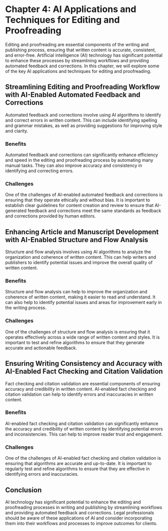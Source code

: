 Chapter 4: AI Applications and Techniques for Editing and Proofreading
======================================================================

Editing and proofreading are essential components of the writing and publishing process, ensuring that written content is accurate, consistent, and error-free. Artificial intelligence (AI) technology has significant potential to enhance these processes by streamlining workflows and providing automated feedback and corrections. In this chapter, we will explore some of the key AI applications and techniques for editing and proofreading.

Streamlining Editing and Proofreading Workflow with AI-Enabled Automated Feedback and Corrections
-------------------------------------------------------------------------------------------------

Automated feedback and corrections involve using AI algorithms to identify and correct errors in written content. This can include identifying spelling and grammar mistakes, as well as providing suggestions for improving style and clarity.

### Benefits

Automated feedback and corrections can significantly enhance efficiency and speed in the editing and proofreading process by automating many manual tasks. They can also improve accuracy and consistency in identifying and correcting errors.

### Challenges

One of the challenges of AI-enabled automated feedback and corrections is ensuring that they operate ethically and without bias. It is important to establish clear guidelines for content creation and review to ensure that AI-generated feedback and corrections meet the same standards as feedback and corrections provided by human editors.

Enhancing Article and Manuscript Development with AI-Enabled Structure and Flow Analysis
----------------------------------------------------------------------------------------

Structure and flow analysis involves using AI algorithms to analyze the organization and coherence of written content. This can help writers and publishers to identify potential issues and improve the overall quality of written content.

### Benefits

Structure and flow analysis can help to improve the organization and coherence of written content, making it easier to read and understand. It can also help to identify potential issues and areas for improvement early in the writing process.

### Challenges

One of the challenges of structure and flow analysis is ensuring that it operates effectively across a wide range of written content and styles. It is important to test and refine algorithms to ensure that they generate accurate and actionable feedback.

Ensuring Writing Consistency and Accuracy with AI-Enabled Fact Checking and Citation Validation
-----------------------------------------------------------------------------------------------

Fact checking and citation validation are essential components of ensuring accuracy and credibility in written content. AI-enabled fact checking and citation validation can help to identify errors and inaccuracies in written content.

### Benefits

AI-enabled fact checking and citation validation can significantly enhance the accuracy and credibility of written content by identifying potential errors and inconsistencies. This can help to improve reader trust and engagement.

### Challenges

One of the challenges of AI-enabled fact checking and citation validation is ensuring that algorithms are accurate and up-to-date. It is important to regularly test and refine algorithms to ensure that they are effective in identifying errors and inaccuracies.

Conclusion
----------

AI technology has significant potential to enhance the editing and proofreading processes in writing and publishing by streamlining workflows and providing automated feedback and corrections. Legal professionals should be aware of these applications of AI and consider incorporating them into their workflows and processes to improve outcomes for clients.


